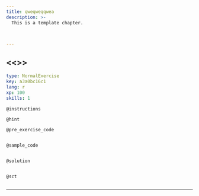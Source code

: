 ```yaml
---
title: qweqweqqwea
description: >-
  This is a template chapter.



---
```

## <<<New Exercise>>>

```yaml
type: NormalExercise
key: a3a0bc16c1
lang: r
xp: 100
skills: 1
```


`@instructions`

`@hint`

`@pre_exercise_code`
```{r}

```

`@sample_code`
```{r}

```

`@solution`
```{r}

```

`@sct`
```{r}

```
---